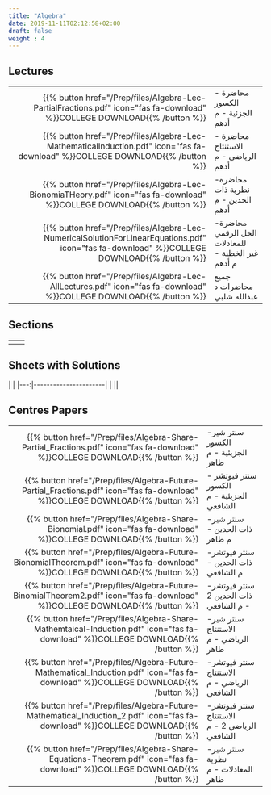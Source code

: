 ```yaml
---
title: "Algebra"
date: 2019-11-11T02:12:58+02:00
draft: false
weight : 4
---
```



## Lectures


|  | |
|---:|----------------------|
| {{% button href="/Prep/files/Algebra-Lec-PartialFractions.pdf" icon="fas fa-download" %}}COLLEGE DOWNLOAD{{% /button %}} | محاضرة - الكسور الجزئية - م أدهم |
| {{% button href="/Prep/files/Algebra-Lec-MathematicalInduction.pdf" icon="fas fa-download" %}}COLLEGE DOWNLOAD{{% /button %}} | محاضرة - الاستنتاج الرياضي - م أدهم|
| {{% button href="/Prep/files/Algebra-Lec-BionomiaTHeory.pdf" icon="fas fa-download" %}}COLLEGE DOWNLOAD{{% /button %}} |  محاضرة- نظرية ذات الحدين - م أدهم|
| {{% button href="/Prep/files/Algebra-Lec-NumericalSolutionForLinearEquations.pdf" icon="fas fa-download" %}}COLLEGE DOWNLOAD{{% /button %}} |  محاضرة- الحل الرقمي للمعادلات غير الخطية - م أدهم|
| {{% button href="/Prep/files/Algebra-Lec-AllLectures.pdf" icon="fas fa-download" %}}COLLEGE DOWNLOAD{{% /button %}} |  جميع محاضرات د عبدالله شلبي|


## Sections

|  | |
|---:|----------------------|
| || 

## Sheets with Solutions

  | |
|---:|----------------------|
| || 

## Centres Papers 

|  | |
|---:|----------------------|
| {{% button href="/Prep/files/Algebra-Share-Partial_Fractions.pdf" icon="fas fa-download" %}}COLLEGE DOWNLOAD{{% /button %}} | سنتر شير- الكسور الجزيئية - م طاهر|
| {{% button href="/Prep/files/Algebra-Future-Partial_Fractions.pdf" icon="fas fa-download" %}}COLLEGE DOWNLOAD{{% /button %}} | سنتر فيوتشر - الكسور الجزيئية - م الشافعي|
| {{% button href="/Prep/files/Algebra-Share-Bionomial.pdf" icon="fas fa-download" %}}COLLEGE DOWNLOAD{{% /button %}} | سنتر شير- ذات الحدين - م طاهر|
| {{% button href="/Prep/files/Algebra-Future-BionomialTheorem.pdf" icon="fas fa-download" %}}COLLEGE DOWNLOAD{{% /button %}} | سنتر فيوتشر- ذات الحدين - م الشافعي|
| {{% button href="/Prep/files/Algebra-Future-BinomialTheorem2.pdf" icon="fas fa-download" %}}COLLEGE DOWNLOAD{{% /button %}} | سنتر فيوتشر- ذات الحدين 2 - م الشافعي|
| {{% button href="/Prep/files/Algebra-Share-Mathemtaical-Induction.pdf" icon="fas fa-download" %}}COLLEGE DOWNLOAD{{% /button %}} | سنتر شير- الاستنتاج الرياضي - م طاهر|
| {{% button href="/Prep/files/Algebra-Future-Mathematical_Induction.pdf" icon="fas fa-download" %}}COLLEGE DOWNLOAD{{% /button %}} | سنتر فيوتشر- الاستنتاج الرياضي - م الشافعي|
| {{% button href="/Prep/files/Algebra-Future-Mathematical_Induction_2.pdf" icon="fas fa-download" %}}COLLEGE DOWNLOAD{{% /button %}} | سنتر فيوتشر- الاستنتاج الرياضي  2 - م الشافعي|
| {{% button href="/Prep/files/Algebra-Share-Equations-Theorem.pdf" icon="fas fa-download" %}}COLLEGE DOWNLOAD{{% /button %}} | سنتر شير- نظرية المعادلات - م طاهر|

